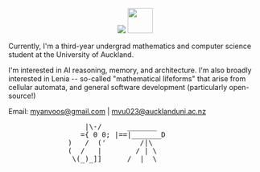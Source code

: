 <p align="center">
    <img src="https://skillicons.dev/icons?i=react,vue,next,typescript,py" />
    <img width="50" height="50" src="https://www.rustacean.net/assets/rustacean-orig-noshadow.svg" />
</p>

Currently, I'm a third-year undergrad mathematics and computer science student at the University of Auckland. 

I'm interested in AI reasoning, memory, and architecture. I'm also broadly interested in Lenia -- so-called "mathematical lifeforms" that arise from cellular automata, and general software development (particularly open-source!) 

Email: myanvoos@gmail.com | mvu023@aucklanduni.ac.nz
<pre>
                  |\-/      _______                             . '  *   .  . '
                 ={ 0 0; |==|_______D                              .  * * -+-  
              )   /  ('        /|\                             .    * .    '  -+- 
              (  /   |        / | \                                * -+-  ' .  . 
               \(_)_]]      /  |  \                            *   *  .   .
                                                                 '   *
</pre>
